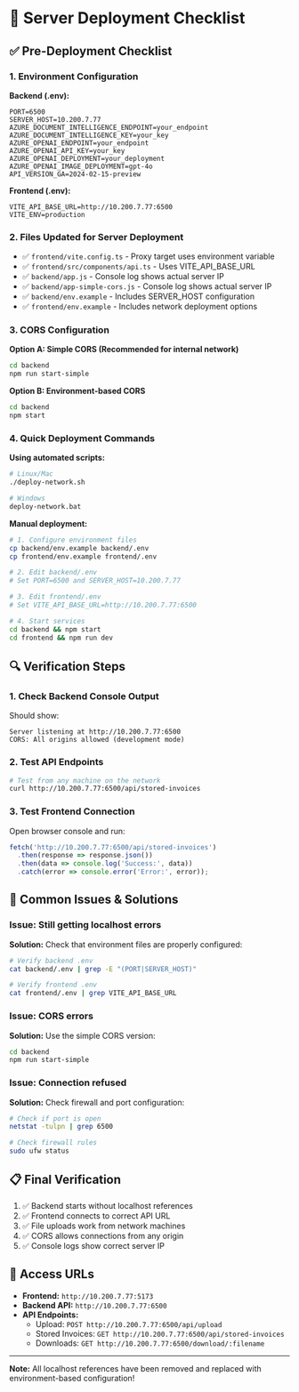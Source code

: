 # 🚀 Server Deployment Checklist

## ✅ **Pre-Deployment Checklist**

### **1. Environment Configuration**

**Backend (.env):**
```env
PORT=6500
SERVER_HOST=10.200.7.77
AZURE_DOCUMENT_INTELLIGENCE_ENDPOINT=your_endpoint
AZURE_DOCUMENT_INTELLIGENCE_KEY=your_key
AZURE_OPENAI_ENDPOINT=your_endpoint
AZURE_OPENAI_API_KEY=your_key
AZURE_OPENAI_DEPLOYMENT=your_deployment
AZURE_OPENAI_IMAGE_DEPLOYMENT=gpt-4o
API_VERSION_GA=2024-02-15-preview
```

**Frontend (.env):**
```env
VITE_API_BASE_URL=http://10.200.7.77:6500
VITE_ENV=production
```

### **2. Files Updated for Server Deployment**

- ✅ `frontend/vite.config.ts` - Proxy target uses environment variable
- ✅ `frontend/src/components/api.ts` - Uses VITE_API_BASE_URL
- ✅ `backend/app.js` - Console log shows actual server IP
- ✅ `backend/app-simple-cors.js` - Console log shows actual server IP
- ✅ `backend/env.example` - Includes SERVER_HOST configuration
- ✅ `frontend/env.example` - Includes network deployment options

### **3. CORS Configuration**

**Option A: Simple CORS (Recommended for internal network)**
```bash
cd backend
npm run start-simple
```

**Option B: Environment-based CORS**
```bash
cd backend
npm start
```

### **4. Quick Deployment Commands**

**Using automated scripts:**
```bash
# Linux/Mac
./deploy-network.sh

# Windows
deploy-network.bat
```

**Manual deployment:**
```bash
# 1. Configure environment files
cp backend/env.example backend/.env
cp frontend/env.example frontend/.env

# 2. Edit backend/.env
# Set PORT=6500 and SERVER_HOST=10.200.7.77

# 3. Edit frontend/.env
# Set VITE_API_BASE_URL=http://10.200.7.77:6500

# 4. Start services
cd backend && npm start
cd frontend && npm run dev
```

## 🔍 **Verification Steps**

### **1. Check Backend Console Output**
Should show:
```
Server listening at http://10.200.7.77:6500
CORS: All origins allowed (development mode)
```

### **2. Test API Endpoints**
```bash
# Test from any machine on the network
curl http://10.200.7.77:6500/api/stored-invoices
```

### **3. Test Frontend Connection**
Open browser console and run:
```javascript
fetch('http://10.200.7.77:6500/api/stored-invoices')
  .then(response => response.json())
  .then(data => console.log('Success:', data))
  .catch(error => console.error('Error:', error));
```

## 🚨 **Common Issues & Solutions**

### **Issue: Still getting localhost errors**
**Solution:** Check that environment files are properly configured:
```bash
# Verify backend .env
cat backend/.env | grep -E "(PORT|SERVER_HOST)"

# Verify frontend .env
cat frontend/.env | grep VITE_API_BASE_URL
```

### **Issue: CORS errors**
**Solution:** Use the simple CORS version:
```bash
cd backend
npm run start-simple
```

### **Issue: Connection refused**
**Solution:** Check firewall and port configuration:
```bash
# Check if port is open
netstat -tulpn | grep 6500

# Check firewall rules
sudo ufw status
```

## 📋 **Final Verification**

1. ✅ Backend starts without localhost references
2. ✅ Frontend connects to correct API URL
3. ✅ File uploads work from network machines
4. ✅ CORS allows connections from any origin
5. ✅ Console logs show correct server IP

## 🎯 **Access URLs**

- **Frontend:** `http://10.200.7.77:5173`
- **Backend API:** `http://10.200.7.77:6500`
- **API Endpoints:**
  - Upload: `POST http://10.200.7.77:6500/api/upload`
  - Stored Invoices: `GET http://10.200.7.77:6500/api/stored-invoices`
  - Downloads: `GET http://10.200.7.77:6500/download/:filename`

---

**Note:** All localhost references have been removed and replaced with environment-based configuration!